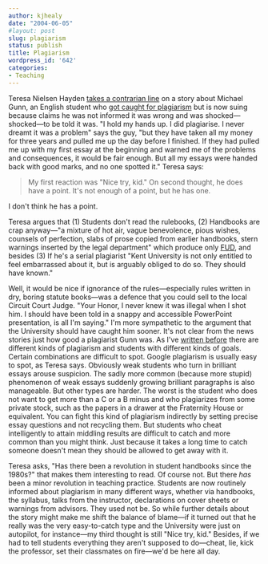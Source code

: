 ```yaml
---
author: kjhealy
date: "2004-06-05"
#layout: post
slug: plagiarism
status: publish
title: Plagiarism
wordpress_id: '642'
categories:
- Teaching
---
```


Teresa Nielsen Hayden [takes a contrarian line](http://nielsenhayden.com/makinglight/archives/005309.html) on a story about Michael Gunn, an English student who [got caught for plagiarism](http://news.bbc.co.uk/2/hi/uk_news/education/3753065.stm) but is now suing because claims he was not informed it was wrong and was shocked—shocked—to be told it was. "I hold my hands up. I did plagiarise. I never dreamt it was a problem" says the guy, "but they have taken all my money for three years and pulled me up the day before I finished. If they had pulled me up with my first essay at the beginning and warned me of the problems and consequences, it would be fair enough. But all my essays were handed back with good marks, and no one spotted it." Teresa says:

> My first reaction was "Nice try, kid." On second thought, he does have a point. It's not enough of a point, but he has one.

I don't think he has a point.
 
 Teresa argues that (1) Students don't read the rulebooks, (2) Handbooks are crap anyway—"a mixture of hot air, vague benevolence, pious wishes, counsels of perfection, slabs of prose copied from earlier handbooks, stern warnings inserted by the legal department" which produce only [FUD](http://info.astrian.net/jargon/terms/f/FUD.html), and besides (3) If he's a serial plagiarist "Kent University is not only entitled to feel embarrassed about it, but is arguably obliged to do so. They should have known."

Well, it would be nice if ignorance of the rules—especially rules written in dry, boring statute books—was a defence that you could sell to the local Circuit Court Judge. "Your Honor, I never knew it was illegal when I shot him. I should have been told in a snappy and accessible PowerPoint presentation, is all I'm saying." I'm more sympathetic to the argument that the University should have caught him sooner. It's not clear from the news stories just how good a plagiarist Gunn was. As I've [written before](http://www.kieranhealy.org/blog/archives/000409.html) there are different kinds of plagiarism and students with different kinds of goals. Certain combinations are difficult to spot. Google plagiarism is usually easy to spot, as Teresa says. Obviously weak students who turn in brilliant essays arouse suspicion. The sadly more common (because more stupid) phenomenon of weak essays suddenly growing brilliant paragraphs is also manageable. But other types are harder. The worst is the student who does not want to get more than a C or a B minus and who plagiarizes from some private stock, such as the papers in a drawer at the Fraternity House or equivalent. You can fight this kind of plagiarism indirectly by setting precise essay questions and not recycling them. But students who cheat intelligently to attain middling results are difficult to catch and more common than you might think. Just because it takes a long time to catch someone doesn't mean they should be allowed to get away with it.

Teresa asks, "Has there been a revolution in student handbooks since the 1980s?" that makes them interesting to read. Of course not. But there *has* been a minor revolution in teaching practice. Students are now routinely informed about plagiarism in many different ways, whether via handbooks, the syllabus, talks from the instructor, declarations on cover sheets or warnings from advisors. They used not be. So while further details about the story might make me shift the balance of blame—if it turned out that he really was the very easy-to-catch type and the University were just on autopilot, for instance—my third thought is still "Nice try, kid." Besides, if we had to tell students everything they aren't supposed to do—cheat, lie, kick the professor, set their classmates on fire—we'd be here all day.
